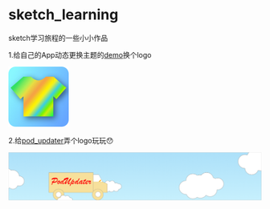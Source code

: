 # sketch_learning
sketch学习旅程的一些小小作品

1.给自己的App动态更换主题的[demo](https://github.com/hwzss/WZTheme)换个logo



![小作品1](https://github.com/hwzss/sketch_learning/blob/master/%E4%BD%9C%E5%93%811/theme%402x.png)


2.给[pod_updater](https://github.com/hwzss/pod_updater)弄个logo玩玩😯


![pod_updater](https://github.com/hwzss/sketch_learning/blob/master/%E4%BD%9C%E5%93%812/%E6%B7%A1%E8%93%9D%E8%89%B2%E9%A3%8E%E6%A0%BC1.png)



